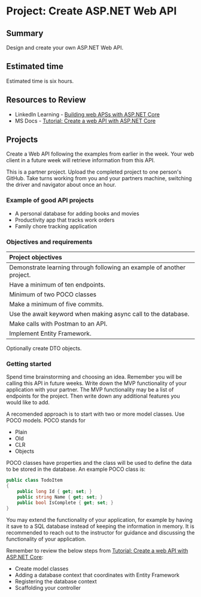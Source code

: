 #  Project: Create ASP.NET Web API
## Summary
Design and create your own ASP.NET Web API.

## Estimated time
Estimated time is six hours.

## Resources to Review
- LinkedIn Learning - [Building web APSs with ASP.NET Core](https://www.linkedin.com/learning/building-web-apis-with-asp-dot-net-core-3/)
- MS Docs - [Tutorial: Create a web API with ASP.NET Core](https://docs.microsoft.com/en-us/aspnet/core/tutorials/first-web-api?view=aspnetcore-5.0&tabs=visual-studio)

## Projects
Create a Web API following the examples from earlier in the week.  Your web client in a future week will retrieve information from this API.

This is a partner project.  Upload the completed project to one person's GitHub.  Take turns working from you and your partners machine, switching the driver and navigator about once an hour.

### Example of good API projects
- A personal database for adding books and movies
- Productivity app that tracks work orders
- Family chore tracking application

### Objectives and requirements
| Project objectives |
| :-- |
| Demonstrate learning through following an example of another project. |
| Have a minimum of ten endpoints. | 
| Minimum of two POCO classes |
| Make a minimum of five commits. |
| Use the await keyword when making async call to the database. |
| Make calls with Postman to an API. |
| Implement Entity Framework. |

Optionally create DTO objects.

### Getting started
Spend time brainstorming and choosing an idea.  Remember you will be calling this API in future weeks. Write down the MVP functionality of your application with your partner.  The MVP functionality may be a list of endpoints for the project.  Then write down any additional features you would like to add.

A recomended approach is to start with two or more model classes.  Use POCO models.  POCO stands for
- Plain
- Old
- CLR
- Objects

POCO classes have properties and the class will be used to define the data to be stored in the database.  An example POCO class is: 

```csharp
public class TodoItem
{
    public long Id { get; set; }
    public string Name { get; set; }
    public bool IsComplete { get; set; }
}

```
You may extend the functionality of your application, for example by having it save to a SQL database instead of keeping the information in memory.  It is recommended to reach out to the instructor for guidance and discussing the functionality of your application.

Remember to review the below steps from [Tutorial: Create a web API with ASP.NET Core](https://docs.microsoft.com/en-us/aspnet/core/tutorials/first-web-api?view=aspnetcore-5.0&tabs=visual-studio):
- Create model classes
- Adding a database context that coordinates with Entity Framework
- Registering the database context
- Scaffolding your controller

